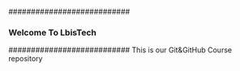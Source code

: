 ###########################
### Welcome To LbisTech ###
###########################
This is our Git&GitHub Course repository